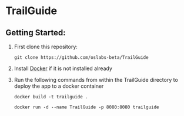 # TrailGuide

## Getting Started:

1. First clone this repository:

   `git clone https://github.com/oslabs-beta/TrailGuide`

2. Install [Docker](https://docs.docker.com/get-started/get-docker/) if it is not installed already
3. Run the following commands from within the TrailGuide directory to deploy the app to a docker container

   `docker build -t trailguide .`

   `docker run -d --name TrailGuide -p 8080:8080 trailguide`
<!-- 
4. (To Run in Development Mode)

   `docker build -t trailguide-dev --target dev .`

   `docker run -it --name trailguide-dev -p 8080:8080 trailguide-dev` -->
